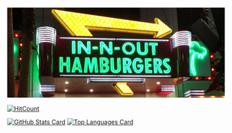 [![Header Image](https://raw.githubusercontent.com/178inaba/178inaba/master/images/header.jpg)](https://raw.githubusercontent.com/178inaba/178inaba/master/images/origin.jpg)

[![HitCount](http://hits.dwyl.com/178inaba/178inaba.svg)](http://hits.dwyl.com/178inaba/178inaba)

[![GitHub Stats Card](https://github-readme-stats.vercel.app/api?username=178inaba&count_private=true&show_icons=true)](https://github.com/anuraghazra/github-readme-stats#github-stats-card)
[![Top Languages Card](https://github-readme-stats.vercel.app/api/top-langs/?username=178inaba&layout=compact)](https://github.com/anuraghazra/github-readme-stats#top-languages-card)
